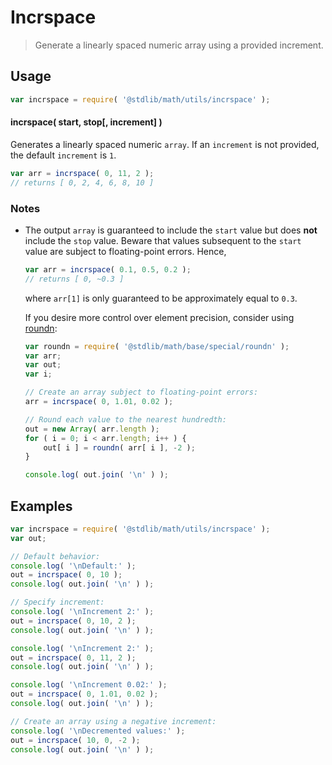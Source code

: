 # Incrspace

> Generate a linearly spaced numeric array using a provided increment.


<section class="usage">

## Usage

``` javascript
var incrspace = require( '@stdlib/math/utils/incrspace' );
```

#### incrspace( start, stop\[, increment\] )

Generates a linearly spaced numeric `array`. If an `increment` is not provided, the default `increment` is `1`.

``` javascript
var arr = incrspace( 0, 11, 2 );
// returns [ 0, 2, 4, 6, 8, 10 ]
```

</section>

<!-- /.usage -->


<section class="notes">

### Notes

* The output `array` is guaranteed to include the `start` value but does __not__ include the `stop` value. Beware that values subsequent to the `start` value are subject to floating-point errors. Hence,

  ``` javascript
  var arr = incrspace( 0.1, 0.5, 0.2 );
  // returns [ 0, ~0.3 ]
  ```

  where `arr[1]` is only guaranteed to be approximately equal to `0.3`.

  If you desire more control over element precision, consider using [roundn][@stdlib/math/base/special/roundn]:

  ``` javascript
  var roundn = require( '@stdlib/math/base/special/roundn' );
  var arr;
  var out;
  var i;

  // Create an array subject to floating-point errors:
  arr = incrspace( 0, 1.01, 0.02 );

  // Round each value to the nearest hundredth:
  out = new Array( arr.length );
  for ( i = 0; i < arr.length; i++ ) {
      out[ i ] = roundn( arr[ i ], -2 );
  }

  console.log( out.join( '\n' ) );
  ```

</section>

<!-- /.notes -->


<section class="examples">

## Examples

``` javascript
var incrspace = require( '@stdlib/math/utils/incrspace' );
var out;

// Default behavior:
console.log( '\nDefault:' );
out = incrspace( 0, 10 );
console.log( out.join( '\n' ) );

// Specify increment:
console.log( '\nIncrement 2:' );
out = incrspace( 0, 10, 2 );
console.log( out.join( '\n' ) );

console.log( '\nIncrement 2:' );
out = incrspace( 0, 11, 2 );
console.log( out.join( '\n' ) );

console.log( '\nIncrement 0.02:' );
out = incrspace( 0, 1.01, 0.02 );
console.log( out.join( '\n' ) );

// Create an array using a negative increment:
console.log( '\nDecremented values:' );
out = incrspace( 10, 0, -2 );
console.log( out.join( '\n' ) );
```

</section>

<!-- /.examples -->


<section class="links">

[@stdlib/math/base/special/roundn]: https://github.com/stdlib-js/stdlib

</section>

<!-- /.links -->
